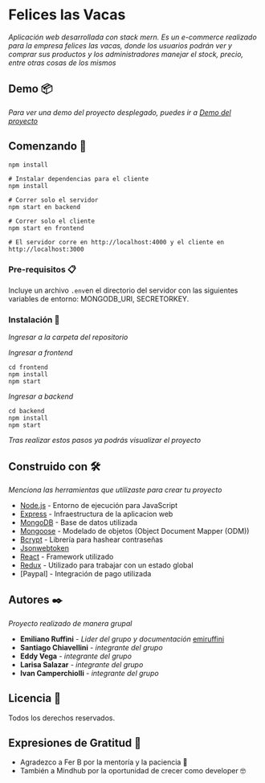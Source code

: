# Felices las Vacas

_Aplicación web desarrollada con stack mern. Es un e-commerce realizado para la empresa felices las vacas, donde los usuarios podrán ver y comprar sus productos y los administradores manejar el stock, precio, entre otras cosas de los mismos_

## Demo 📦

_Para ver una demo del proyecto desplegado, puedes ir a [Demo del proyecto](https://feliceslasvacas-white.herokuapp.com/)_

## Comenzando 🚀

```# Instalar dependencias para el servidor
npm install

# Instalar dependencias para el cliente
npm install

# Correr solo el servidor
npm start en backend

# Correr solo el cliente
npm start en frontend

# El servidor corre en http://localhost:4000 y el cliente en http://localhost:3000
```

### Pre-requisitos 📋

Incluye un archivo `.env`en el directorio del servidor con las siguientes variables de entorno: MONGODB_URI, SECRETORKEY.


### Instalación 🔧

_Ingresar a la carpeta del repositorio_ 

_Ingresar a frontend_

```
cd frontend
npm install
npm start
```

_Ingresar a backend_

```
cd backend
npm install
npm start
```

_Tras realizar estos pasos ya podrás visualizar el proyecto_


## Construido con 🛠️

_Menciona las herramientas que utilizaste para crear tu proyecto_
* [Node.js](https://nodejs.org) - Entorno de ejecución para JavaScript
* [Express](https://expressjs.com) - Infraestructura de la aplicacion web
* [MongoDB](https://www.mongodb.com) - Base de datos utilizada
* [Mongoose](https://mongoosejs.com/) - Modelado de objetos (Object Document Mapper (ODM))
* [Bcrypt](https://www.npmjs.com/package/bcrypt) - Librería para hashear contraseñas
* [Jsonwebtoken](https://jwt.io/)
* [React](https://es.reactjs.org/) - Framework utilizado
* [Redux](https://es.redux.js.org/) - Utilizado para trabajar con un estado global
* [Paypal] - Integración de pago utilizada


## Autores ✒️

_Proyecto realizado de manera grupal_
* **Emiliano Ruffini** - *Lider del grupo y documentación* [emiruffini](https://github.com/emiruffini)
* **Santiago Chiavellini** - *integrante del grupo*
* **Eddy Vega** - *integrante del grupo*
* **Larisa Salazar** - *integrante del grupo*
* **Ivan Camperchiolli** - *integrante del grupo*


## Licencia 📄

Todos los derechos reservados. 

## Expresiones de Gratitud 🎁

* Agradezco a Fer B por la mentoría y la paciencia 🍺
* También a Mindhub por la oportunidad de crecer como developer 🤓

